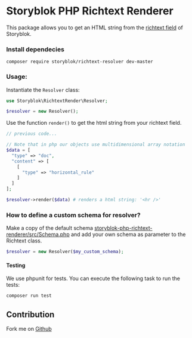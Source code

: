 # Storyblok PHP Richtext Renderer

This package allows you to get an HTML string from the [richtext field](https://www.storyblok.com/docs/richtext-field) of Storyblok.

### Install dependecies

```shell
composer require storyblok/richtext-resolver dev-master
```
### Usage:

Instantiate the `Resolver` class:

```php
use Storyblok\RichtextRender\Resolver;

$resolver = new Resolver();

```

Use the function `render()` to get the html string from your richtext field.

```php
// previous code...

// Note that in php our objects use multidimensional array notation
$data = [
  "type" => "doc",
  "content" => [
    [
      "type" => "horizontal_rule"
    ]
  ]
];

$resolver->render($data) # renders a html string: '<hr />'
```

### How to define a custom schema for resolver?

Make a copy of the default schema [storyblok-php-richtext-renderer/src/Schema.php](https://github.com/storyblok/storyblok-php-richtext-renderer/blob/master/src/Schema.php) and add your own schema as parameter to the Richtext class.

```php
$resolver = new Resolver($my_custom_schema);
```

#### Testing

We use phpunit for tests. You can execute the following task to run the tests:

```bash 
composer run test
```

## Contribution

Fork me on [Github](https://github.com/storyblok/storyblok-php-richtext-renderer)
